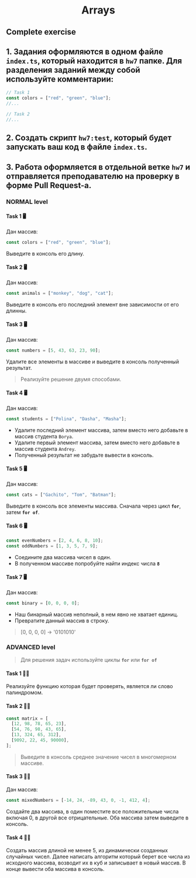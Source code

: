 <h1 align="center">Arrays</h1>

## Complete exercise

## 1. Задания оформляются в одном файле **`index.ts`**, который находится в **`hw7`** папке. Для разделения заданий между собой используйте комментарии:

```javascript
// Task 1
const colors = ["red", "green", "blue"];
//...

// Task 2
//...
```

## 2. Создать скрипт **`hw7:test`**, который будет запускать ваш код в файле **`index.ts`**.

## 3. Работа оформляется в отдельной ветке **`hw7`** и отправляется преподавателю на проверку в форме Pull Request-а.

### NORMAL level

#### Task 1 🖥

Дан массив:

```javascript
const colors = ["red", "green", "blue"];
```

Выведите в консоль его длину.

#### Task 2 🖥

Дан массив:

```javascript
const animals = ["monkey", "dog", "cat"];
```

Выведите в консоль его последний элемент вне зависимости от его длинны.

#### Task 3 🖥

Дан массив:

```javascript
const numbers = [5, 43, 63, 23, 90];
```

Удалите все элементы в массиве и выведите в консоль полученный результат.

> Реализуйте решение двумя способами.

#### Task 4 🖥

Дан массив:

```javascript
const students = ["Polina", "Dasha", "Masha"];
```

- Удалите последний элемент массива, затем вместо него добавьте в массив студента `Borya`.
- Удалите первый элемент массива, затем вместо него добавьте в массив студента `Andrey`.
- Полученный результат не забудьте вывести в консоль.

#### Task 5 🖥

Дан массив:

```javascript
const cats = ["Gachito", "Tom", "Batman"];
```

Выведите в консоль все элементы массива. Сначала через цикл **`for`**, затем **`for of`**.

#### Task 6 🖥

```javascript
const evenNumbers = [2, 4, 6, 8, 10];
const oddNumbers = [1, 3, 5, 7, 9];
```

- Соедините два массива чисел в один.
- В полученном массиве попробуйте найти индекс числа **`8`**

#### Task 7 🖥

Дан массив:

```javascript
const binary = [0, 0, 0, 0];
```

- Наш бинарный массив неполный, в нем явно не хватает единиц.
- Превратите данный массив в строку.

> [0, 0, 0, 0] -> '0101010'

### ADVANCED level

> Для решения задач используйте циклы **`for`** или **`for of`**

#### Task 1 👨‍🏫

Реализуйте функцию которая будет проверять, является ли слово палиндромом.

#### Task 2 👨‍🏫

```javascript
const matrix = [
  [12, 98, 78, 65, 23],
  [54, 76, 98, 43, 65],
  [13, 324, 65, 312],
  [9092, 22, 45, 90000],
];
```

> Выведите в консоль среднее значение чисел в многомерном массиве.

#### Task 3 👨‍🏫

Дан массив:

```javascript
const mixedNumbers = [-14, 24, -89, 43, 0, -1, 412, 4];
```

Создайте два массива, в один поместите все положительные числа включая 0, в другой все отрицательные. Оба массива затем выведите в консоль.

#### Task 4 👨‍🏫

Создать массив длиной не менее 5, из динамически созданных случайных чисел. Далее написать алгоритм который берет все числа из исходного массива, возводит их в куб и записывает в новый массив. В конце вывести оба массива в консоль.
